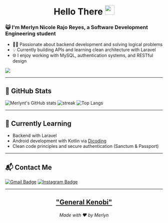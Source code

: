 <h1 align="center">Hello There <img src="https://github.com/souvikguria98/souvikguria98/blob/master/Hi.gif" width="30"> </h1>

### 😺 I'm Merlyn Nicole Rajo Reyes, a Software Development Engineering student

- 👩‍💻 Passionate about backend development and solving logical problems
- 💡 Currently building APIs and learning clean architecture with Laravel
- 🌐 I enjoy working with MySQL, authentication systems, and RESTful design

<a href="https://www.youtube.com/watch?v=dQw4w9WgXcQ">
  <img src="https://user-images.githubusercontent.com/73097560/115834477-dbab4500-a447-11eb-908a-139a6edaec5c.gif">
</a>

---

## 🚀 GitHub Stats

![Merlynt's GitHub stats](https://github-readme-stats.vercel.app/api?username=merlynt&show_icons=true&theme=tokyonight)
<img src="https://github-readme-streak-stats.herokuapp.com/?user=merlynt&theme=tokyonight" alt="streak"/>
![Top Langs](https://github-readme-stats.vercel.app/api/top-langs/?username=merlynt&theme=tokyonight&layout=compact)

---

## 🌱 Currently Learning

- Backend with Laravel
- Android development with Kotlin via [Dicoding](https://www.dicoding.com/)
- Clean code principles and secure authentication (Sanctum & Passport)

---

## 📬 Contact Me

[![Gmail Badge](https://img.shields.io/badge/-merlynrajo.dev@gmail.com-blue?style=flat-roundedrectangle&logo=Gmail&logoColor=white)](mailto:merlynrajo.dev@gmail.com)
[![Instagram Badge](https://img.shields.io/badge/-asthi_21_-E4405F?style=flat-roundedrectangle&logo=instagram&logoColor=white)](https://www.instagram.com/asthi_21_/)

---

<h2 align="center"><a href="https://youtu.be/frszEJb0aOo?t=4">"General Kenobi"</a></h2>
<h6 align="center">Made with ❤️ by Merlyn</h6>


